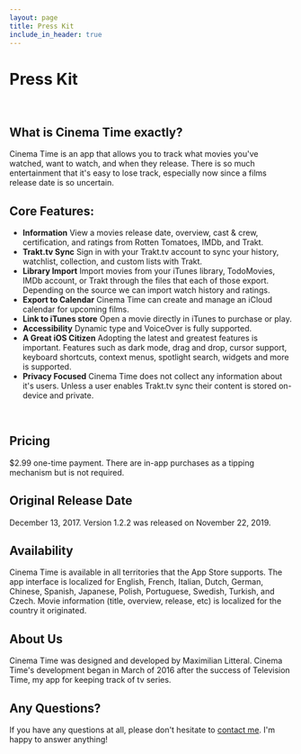 ```yaml
---
layout: page
title: Press Kit
include_in_header: true
---
```


# Press Kit

<br>

## What is Cinema Time exactly?
Cinema Time is an app that allows you to track what movies you've watched, want to watch, and when they release. There is so much entertainment that it's easy to lose track, especially now since a films release date is so uncertain.
<br>
## Core Features:
- **Information** View a movies release date, overview, cast & crew, certification, and ratings from Rotten Tomatoes, IMDb, and Trakt.
- **Trakt.tv Sync** Sign in with your Trakt.tv account to sync your history, watchlist, collection, and custom lists with Trakt.
- **Library Import** Import movies from your iTunes library, TodoMovies, IMDb account, or Trakt through the files that each of those export. Depending on the source we can import watch history and ratings.
- **Export to Calendar** Cinema Time can create and manage an iCloud calendar for upcoming films.
- **Link to iTunes store** Open a movie directly in iTunes to purchase or play.
- **Accessibility** Dynamic type and VoiceOver is fully supported.
- **A Great iOS Citizen** Adopting the latest and greatest features is important. Features such as dark mode, drag and drop, cursor support, keyboard shortcuts, context menus, spotlight search, widgets and more is supported.
- **Privacy Focused** Cinema Time does not collect any information about it's users. Unless a user enables Trakt.tv sync their content is stored on-device and private.

<br>

## Pricing
$2.99 one-time payment. There are in-app purchases as a tipping mechanism but is not required.
<br>
## Original Release Date
December 13, 2017. Version 1.2.2 was released on November 22, 2019.
<br>
## Availability
Cinema Time is available in all territories that the App Store supports. The app interface is localized for English, French, Italian, Dutch, German, Chinese, Spanish, Japanese, Polish, Portuguese, Swedish, Turkish, and Czech. Movie information (title, overview, release, etc) is localized for the country it originated.
<br>
## About Us
Cinema Time was designed and developed by Maximilian Litteral. Cinema Time's development began in March of 2016 after the success of Television Time, my app for keeping track of tv series.
<br>
## Any Questions?
If you have any questions at all, please don't hesitate to [contact me](mailto:litteral@hey.com). I'm happy to answer anything!
